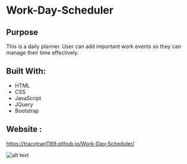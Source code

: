 # **Work-Day-Scheduler**
## **Purpose**
This is a daily planner. User can add important work events so they can manage their time effectively. 
## **Built With:**

+ HTML
+ CSS
+ JavaScript
+ JQuery
+ Bootstrap

## **Website** :
https://tracytran1189.github.io/Work-Day-Scheduler/

![alt text](assets/image/website.png)